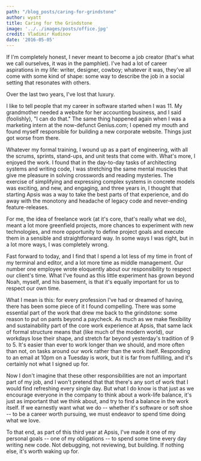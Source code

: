 ```yaml
---
path: "/blog_posts/caring-for-grindstone"
author: wyatt
title: Caring for the Grindstone
image: '../../images/posts/office.jpg'
credit: Vladimir Kudinov
date: '2016-05-05'
---
```


If I'm completely honest, I never meant to become a job creator (that's what we call ourselves, it was in the pamphlet). I've had a lot of career aspirations in my life: writer, designer, cowboy; whatever it was, they've all come with some kind of shape: some way to describe the job in a social setting that resonates with others.

Over the last two years, I've lost that luxury.

I like to tell people that my career in software started when I was 11. My grandmother needed a website for her accounting business, and I said (foolishly), "I can do that." The same thing happened again when I was a marketing intern at the now-defunct Genius.com; I opened my mouth and found myself responsible for building a new corporate website. Things just got worse from there.

Whatever my formal training, I wound up as a part of engineering, with all the scrums, sprints, stand-ups, and unit tests that come with. What's more, I enjoyed the work. I found that in the day-to-day tasks of architecting systems and writing code, I was stretching the same mental muscles that give me pleasure in solving crosswords and reading mysteries. The exercise of simplifying and expressing complex systems in concrete models was exciting, and new, and engaging, and three years in, I thought that starting Apsis was a way to take the best parts of that experience, and do away with the monotony and headache of legacy code and never-ending feature-releases.

For me, the idea of freelance work (at it's core, that's really what we do), meant a lot more greenfield projects, more chances to experiment with new technologies, and more opportunity to define project goals and execute them in a sensible and straightforward way. In some ways I was right, but in a lot more ways, I was completely wrong.

Fast forward to today, and I find that I spend a lot less of my time in front of my terminal and editor, and a lot more time as middle management. Our number one employee wrote eloquently about our responsibility to respect our client's time. What I've found as this little experiment has grown beyond Noah, myself, and his basement, is that it's equally important for us to respect our own time.

What I mean is this: for every profession I've had or dreamed of having, there has been some piece of it I found compelling. There was some essential part of the work that drew me back to the grindstone: some reason to put on pants beyond a paycheck. As much as we make flexibility and sustainability part of the core work experience at Apsis, that same lack of formal structure means that (like much of the modern world), our workdays lose their shape, and stretch far beyond yesterday's tradition of 9 to 5. It's easier than ever to work longer than we should, and more often than not, on tasks around our work rather than the work itself. Responding to an email at 10pm on a Tuesday is work, but it is far from fulfilling, and it's certainly not what I signed up for.

Now I don't imagine that these other responsibilities are not an important part of my job, and I won't pretend that that there's any sort of work that I would find refreshing every single day. But what I do know is that just as we encourage everyone in the company to think about a work-life balance, it's just as important that we think about, and try to find a balance in the work itself. If we earnestly want what we do -- whether it's software or soft shoe -- to be a career worth pursuing, we must endeavor to spend time doing what we love.

To that end, as part of this third year at Apsis, I've made it one of my personal goals -- one of my obligations -- to spend some time every day writing new code. Not debugging, not reviewing, but building. If nothing else, it's worth waking up for.
